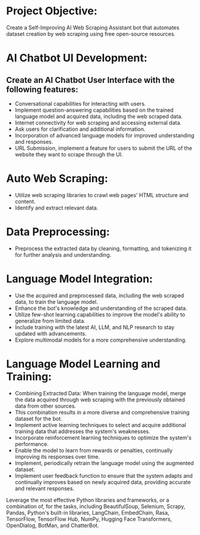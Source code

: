 # Project Objective: 
Create a Self-Improving AI Web Scraping Assistant bot that automates dataset creation by web scraping using free open-source resources.

# AI Chatbot UI Development:
## Create an AI Chatbot User Interface with the following features:
- Conversational capabilities for interacting with users.
- Implement question-answering capabilities based on the trained language model and acquired data, including the web scraped data.
- Internet connectivity for web scraping and accessing external data.
- Ask users for clarification and additional information.
- Incorporation of advanced language models for improved understanding and responses.
- URL Submission, implement a feature for users to submit the URL of the website they want to scrape through the UI.

# Auto Web Scraping:
- Utilize web scraping libraries to crawl web pages' HTML structure and content.
- Identify and extract relevant data.

# Data Preprocessing:
- Preprocess the extracted data by cleaning, formatting, and tokenizing it for further analysis and understanding.

# Language Model Integration:
- Use the acquired and preprocessed data, including the web scraped data, to train the language model.
- Enhance the bot's knowledge and understanding of the scraped data.
- Utilize few-shot learning capabilities to improve the model's ability to generalize from limited data.
- Include training with the latest AI, LLM, and NLP research to stay updated with advancements.
- Explore multimodal models for a more comprehensive understanding.

# Language Model Learning and Training: 
- Combining Extracted Data: When training the language model, merge the data acquired through web scraping with the previously obtained data from other sources.
- This combination results in a more diverse and comprehensive training dataset for the bot.
- Implement active learning techniques to select and acquire additional training data that addresses the system's weaknesses.
- Incorporate reinforcement learning techniques to optimize the system's performance.
- Enable the model to learn from rewards or penalties, continually improving its responses over time.
- Implement, periodically retrain the language model using the augmented dataset.
- Implement user feedback function to ensure that the system adapts and continually improves based on newly acquired data, providing accurate and relevant responses.

Leverage the most effective Python libraries and frameworks, or a combination of, for the tasks, including BeautifulSoup, Selenium, Scrapy, Pandas, Python's built-in libraries, LangChain, EmbedChain, Rasa, TensorFlow, TensorFlow Hub, NumPy, Hugging Face Transformers, OpenDialog, BotMan, and ChatterBot.
